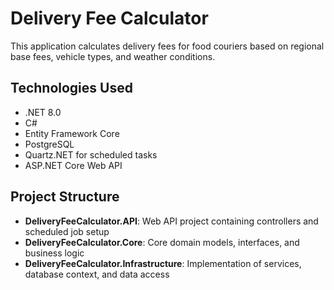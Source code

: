 # Delivery Fee Calculator

This application calculates delivery fees for food couriers based on regional base fees, vehicle types, and weather conditions.

## Technologies Used

- .NET 8.0
- C#
- Entity Framework Core
- PostgreSQL
- Quartz.NET for scheduled tasks
- ASP.NET Core Web API

## Project Structure

- **DeliveryFeeCalculator.API**: Web API project containing controllers and scheduled job setup
- **DeliveryFeeCalculator.Core**: Core domain models, interfaces, and business logic
- **DeliveryFeeCalculator.Infrastructure**: Implementation of services, database context, and data access

